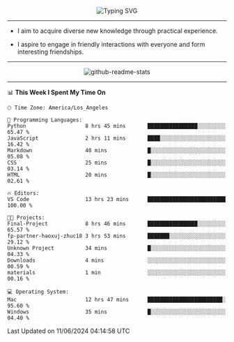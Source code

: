 <p align="center">
  <img src="https://readme-typing-svg.demolab.com?font=Fira+Code&weight=500&size=32&duration=2500&pause=1600&center=true&vCenter=true&random=false&width=1024&height=64&lines=Hi+there+%F0%9F%91%8B;I'm+delighted+you+could+make+it+here+%F0%9F%8E%89;I'm+Harry%2C+a+college+student+still+finding+my+way" alt="Typing SVG" />
</p>


---


- I aim to acquire diverse new knowledge through practical experience.

- I aspire to engage in friendly interactions with everyone and form interesting friendships.


---


<p align="center">
  <img src="https://github-readme-stats.vercel.app/api?username=Harry-Jing&show_icons=true" alt="github-readme-stats"/>
</p>


---

<!--START_SECTION:waka-->
📊 **This Week I Spent My Time On** 

```text
🕑︎ Time Zone: America/Los_Angeles

💬 Programming Languages: 
Python                   8 hrs 45 mins       ████████████████░░░░░░░░░   65.47 % 
JavaScript               2 hrs 11 mins       ████░░░░░░░░░░░░░░░░░░░░░   16.42 % 
Markdown                 40 mins             █░░░░░░░░░░░░░░░░░░░░░░░░   05.08 % 
CSS                      25 mins             █░░░░░░░░░░░░░░░░░░░░░░░░   03.14 % 
HTML                     20 mins             █░░░░░░░░░░░░░░░░░░░░░░░░   02.61 % 

🔥 Editors: 
VS Code                  13 hrs 23 mins      █████████████████████████   100.00 % 

🐱‍💻 Projects: 
Final-Project            8 hrs 46 mins       ████████████████░░░░░░░░░   65.57 % 
fp-partner-haoxuj-zhuc18 3 hrs 53 mins       ███████░░░░░░░░░░░░░░░░░░   29.12 % 
Unknown Project          34 mins             █░░░░░░░░░░░░░░░░░░░░░░░░   04.33 % 
Downloads                4 mins              ░░░░░░░░░░░░░░░░░░░░░░░░░   00.59 % 
materials                1 min               ░░░░░░░░░░░░░░░░░░░░░░░░░   00.16 % 

💻 Operating System: 
Mac                      12 hrs 47 mins      ████████████████████████░   95.60 % 
Windows                  35 mins             █░░░░░░░░░░░░░░░░░░░░░░░░   04.40 % 
```


 Last Updated on 11/06/2024 04:14:58 UTC
<!--END_SECTION:waka-->

